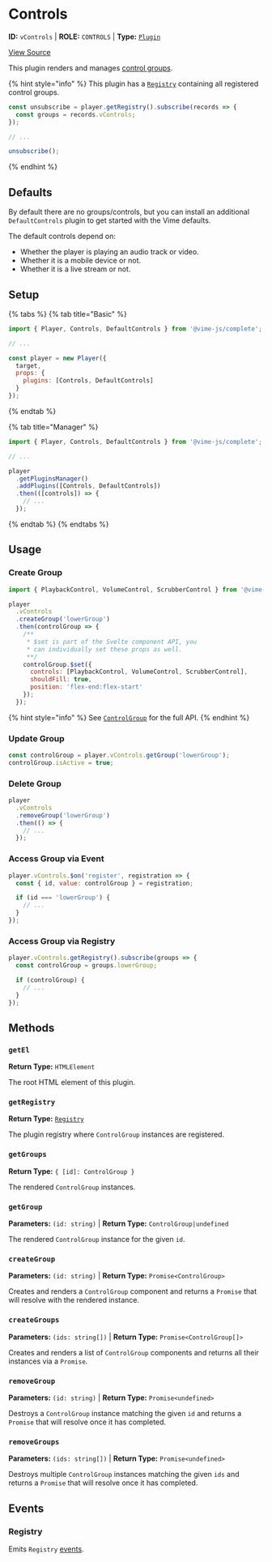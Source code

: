 # Controls

**ID:** `vControls` | **ROLE:** `CONTROLS` | **Type:** [`Plugin`](../../../complete/api/plugin.md)

[View Source](../../../../vime-complete/src/plugins/controls/Controls.svelte)

This plugin renders and manages [control groups](./control-group.md).

{% hint style="info" %}
This plugin has a [`Registry`](../../../complete/api/registry.md) containing all registered
control groups.

```js
const unsubscribe = player.getRegistry().subscribe(records => {
  const groups = records.vControls;
});

// ...

unsubscribe();
```
{% endhint %}

## Defaults

By default there are no groups/controls, but you can install an additional `DefaultControls` plugin to 
get started with the Vime defaults.

The default controls depend on:

- Whether the player is playing an audio track or video.
- Whether it is a mobile device or not.
- Whether it is a live stream or not.

## Setup

{% tabs %}
{% tab title="Basic" %}
```js
import { Player, Controls, DefaultControls } from '@vime-js/complete';

// ...

const player = new Player({
  target,
  props: {
    plugins: [Controls, DefaultControls]
  }
});
```
{% endtab %}

{% tab title="Manager" %}
```js
import { Player, Controls, DefaultControls } from '@vime-js/complete';

// ...

player
  .getPluginsManager()
  .addPlugins([Controls, DefaultControls])
  .then(([controls]) => {
    // ...
  });
```
{% endtab %}
{% endtabs %}

## Usage

### Create Group

```js
import { PlaybackControl, VolumeControl, ScrubberControl } from '@vime-js/complete';

player
  .vControls
  .createGroup('lowerGroup')
  .then(controlGroup => {
    /**
     * $set is part of the Svelte component API, you 
     * can individually set these props as well.
     **/
    controlGroup.$set({
      controls: [PlaybackControl, VolumeControl, ScrubberControl],
      shouldFill: true,
      position: 'flex-end:flex-start'
    });
  });
```

{% hint style="info" %}
See [`ControlGroup`](./control-group.md) for the full API.
{% endhint %}

### Update Group

```js
const controlGroup = player.vControls.getGroup('lowerGroup');
controlGroup.isActive = true;
```

### Delete Group

```js
player
  .vControls
  .removeGroup('lowerGroup')
  .then(() => {
    // ...
  });
```

### Access Group via Event

```js
player.vControls.$on('register', registration => {
  const { id, value: controlGroup } = registration;

  if (id === 'lowerGroup') {
    // ...
  }
});
```

### Access Group via Registry

```js
player.vControls.getRegistry().subscribe(groups => {
  const controlGroup = groups.lowerGroup;

  if (controlGroup) {
    // ...
  }
});
```

## Methods

### `getEl`

**Return Type:** `HTMLElement`

The root HTML element of this plugin.

### `getRegistry`

**Return Type:** [`Registry`](../../../complete/api/registry.md)

The plugin registry where `ControlGroup` instances are registered.

### `getGroups`

**Return Type:** `{ [id]: ControlGroup }`

The rendered `ControlGroup` instances.

### `getGroup`

**Parameters:** `(id: string)` | **Return Type:** `ControlGroup|undefined`

The rendered `ControlGroup` instance for the given `id`.

### `createGroup`

**Parameters:** `(id: string)` | **Return Type:** `Promise<ControlGroup>`

Creates and renders a `ControlGroup` component and returns a `Promise` that will resolve with the 
rendered instance.

### `createGroups`

**Parameters:** `(ids: string[])` | **Return Type:** `Promise<ControlGroup[]>`

Creates and renders a list of `ControlGroup` components and returns all their instances via a `Promise`.

### `removeGroup`

**Parameters:** `(id: string)` | **Return Type:** `Promise<undefined>`

Destroys a `ControlGroup` instance matching the given `id` and returns a `Promise` that will resolve
once it has completed.

### `removeGroups`

**Parameters:** `(ids: string[])` | **Return Type:** `Promise<undefined>`

Destroys multiple `ControlGroup` instances matching the given `ids` and returns a `Promise` that will
resolve once it has completed.

## Events

### Registry

Emits `Registry` [events](../../../complete/api/registry.md#events).
